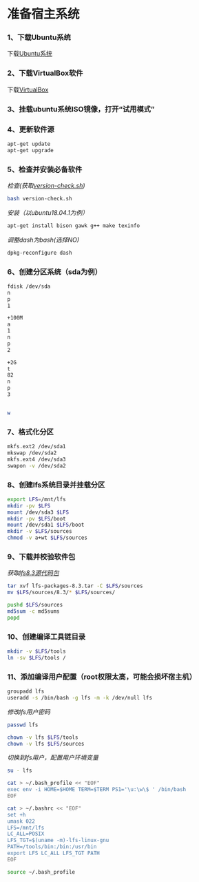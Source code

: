 # 准备宿主系统
### 1、下载Ubuntu系统
下载[Ubuntu系统](https://www.ubuntu.com/download/desktop)
### 2、下载VirtualBox软件
下载[VirtualBox](https://www.virtualbox.org/)
### 3、挂载ubuntu系统ISO镜像，打开“试用模式”
### 4、更新软件源
```bash
apt-get update
apt-get upgrade
```
### 5、检查并安装必备软件
*检查(获取[version-check.sh](../Scripts/version-check.sh))*
```bash
bash version-check.sh
```
*安装（以ubuntu18.04.1为例）*
```bash
apt-get install bison gawk g++ make texinfo
```
*调整dash为bash(选择NO)*
```bash
dpkg-reconfigure dash
```
### 6、创建分区系统（sda为例）
```bash
fdisk /dev/sda
n
p
1

+100M
a
1
n
p
2

+2G
t
82
n
p
3


w
```
### 7、格式化分区
```bash
mkfs.ext2 /dev/sda1
mkswap /dev/sda2
mkfs.ext4 /dev/sda3
swapon -v /dev/sda2
```
### 8、创建lfs系统目录并挂载分区
```bash
export LFS=/mnt/lfs
mkdir -pv $LFS
mount /dev/sda3 $LFS
mkdir -pv $LFS/boot
mount /dev/sda1 $LFS/boot
mkdir -v $LFS/sources
chmod -v a+wt $LFS/sources
```
### 9、下载并校验软件包
*获取[lfs8.3源代码包](http://mirror.jaleco.com/lfs/pub/lfs/lfs-packages/lfs-packages-8.3.tar)*
```bash
tar xvf lfs-packages-8.3.tar -C $LFS/sources
mv $LFS/sources/8.3/* $LFS/sources/

pushd $LFS/sources
md5sum -c md5sums
popd
```
### 10、创建编译工具链目录
```bash
mkdir -v $LFS/tools
ln -sv $LFS/tools /
```
### 11、添加编译用户配置（root权限太高，可能会损坏宿主机）
```bash
groupadd lfs
useradd -s /bin/bash -g lfs -m -k /dev/null lfs
```
*修改lfs用户密码*
```bash
passwd lfs
```
```bash
chown -v lfs $LFS/tools
chown -v lfs $LFS/sources
```
*切换到lfs用户，配置用户环境变量*
```bash
su - lfs

cat > ~/.bash_profile << "EOF"
exec env -i HOME=$HOME TERM=$TERM PS1='\u:\w\$ ' /bin/bash
EOF

cat > ~/.bashrc << "EOF"
set +h
umask 022
LFS=/mnt/lfs
LC_ALL=POSIX
LFS_TGT=$(uname -m)-lfs-linux-gnu
PATH=/tools/bin:/bin:/usr/bin
export LFS LC_ALL LFS_TGT PATH
EOF

source ~/.bash_profile
```
